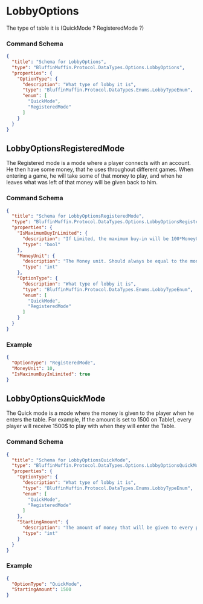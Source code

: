 # LobbyOptions

The type of table it is (QuickMode ? RegisteredMode ?)

### Command Schema

```json
{
  "title": "Schema for LobbyOptions",
  "type": "BluffinMuffin.Protocol.DataTypes.Options.LobbyOptions",
  "properties": {
    "OptionType": {
      "description": "What type of lobby it is",
      "type": "BluffinMuffin.Protocol.DataTypes.Enums.LobbyTypeEnum",
      "enum": [
        "QuickMode",
        "RegisteredMode"
      ]
    }
  }
}
```

## LobbyOptionsRegisteredMode

The Registered mode is a mode where a player connects with an account. He then have some money, that he uses throughout different games. When entering a game, he will take some of that money to play, and when he leaves what was left of that money will be given back to him.

### Command Schema

```json
{
  "title": "Schema for LobbyOptionsRegisteredMode",
  "type": "BluffinMuffin.Protocol.DataTypes.Options.LobbyOptionsRegisteredMode",
  "properties": {
    "IsMaximumBuyInLimited": {
      "description": "If Limited, the maximum buy-in will be 100*MoneyUnit. If not, a player can sit with all his money if he wants.",
      "type": "bool"
    },
    "MoneyUnit": {
      "description": "The Money unit. Should always be equal to the moneyUnit of the table.",
      "type": "int"
    },
    "OptionType": {
      "description": "What type of lobby it is",
      "type": "BluffinMuffin.Protocol.DataTypes.Enums.LobbyTypeEnum",
      "enum": [
        "QuickMode",
        "RegisteredMode"
      ]
    }
  }
}
```

### Example

```json
{
  "OptionType": "RegisteredMode",
  "MoneyUnit": 10,
  "IsMaximumBuyInLimited": true
}
```

## LobbyOptionsQuickMode

The Quick mode is a mode where the money is given to the player when he enters the table. For example, If the amount is set to 1500 on Table1, every player will receive 1500$ to play with when they will enter the Table.

### Command Schema

```json
{
  "title": "Schema for LobbyOptionsQuickMode",
  "type": "BluffinMuffin.Protocol.DataTypes.Options.LobbyOptionsQuickMode",
  "properties": {
    "OptionType": {
      "description": "What type of lobby it is",
      "type": "BluffinMuffin.Protocol.DataTypes.Enums.LobbyTypeEnum",
      "enum": [
        "QuickMode",
        "RegisteredMode"
      ]
    },
    "StartingAmount": {
      "description": "The amount of money that will be given to every player that sits in.",
      "type": "int"
    }
  }
}
```

### Example

```json
{
  "OptionType": "QuickMode",
  "StartingAmount": 1500
}
```

